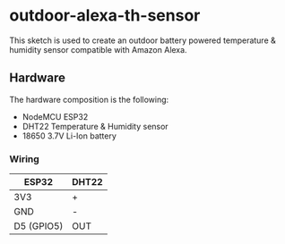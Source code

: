 # outdoor-alexa-th-sensor

This sketch is used to create an outdoor battery powered temperature & humidity sensor compatible with Amazon Alexa.

## Hardware

The hardware composition is the following:
* NodeMCU ESP32
* DHT22 Temperature & Humidity sensor
* 18650 3.7V Li-Ion battery

### Wiring

 ESP32     | DHT22
 --------- | -------------
 3V3       | +
 GND       | -
 D5 (GPIO5)| OUT

